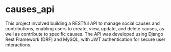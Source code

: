 # causes_api
This project involved building a RESTful API to manage social causes and contributions, enabling users to create, view, update, and delete causes, as well as contribute to specific causes. The API was developed using Django Rest Framework (DRF) and MySQL, with JWT authentication for secure user interactions.
